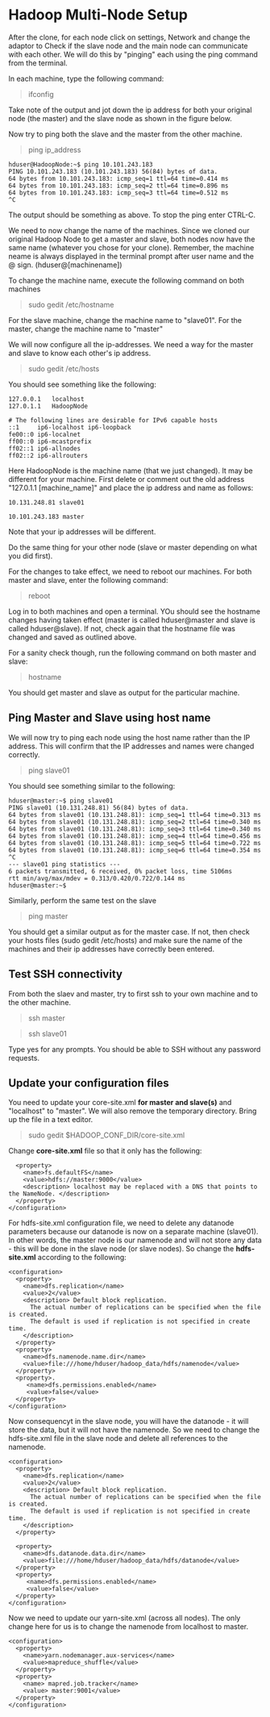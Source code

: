 # Hadoop Multi-Node Setup

After the clone, for each node click on settings, Network and change the adaptor to 
Check if the slave node and the main node can communicate with each other.  We will do this by "pinging" each using the ping command from the terminal.

In each machine, type the following command:

> ifconfig

Take note of the output and jot down the ip address for both your original node (the master) and the slave node as shown in the figure below.


Now try to ping both the slave and the master from the other machine.

> ping ip_address

```
hduser@HadoopNode:~$ ping 10.101.243.183
PING 10.101.243.183 (10.101.243.183) 56(84) bytes of data.
64 bytes from 10.101.243.183: icmp_seq=1 ttl=64 time=0.414 ms
64 bytes from 10.101.243.183: icmp_seq=2 ttl=64 time=0.896 ms
64 bytes from 10.101.243.183: icmp_seq=3 ttl=64 time=0.512 ms
^C
```

The output should be something as above.  To stop the ping enter CTRL-C.

We need to now change the name of the machines.  Since we cloned our original Hadoop Node to get a master and slave, both nodes now have the same name (whatever you chose for your clone).  Remember, the machine neame is always displayed in the terminal prompt after user name and the @ sign.  (hduser@[machinename])

To change the machine name, execute the following command on both machines

> sudo gedit /etc/hostname

For the slave machine, change the machine name to "slave01".  For the master, change the machine name to "master"

We will now configure all the ip-addresses.  We need a way for the master and slave to know each other's ip address.

> sudo gedit /etc/hosts

You should see something like the following:

```
127.0.0.1	localhost
127.0.1.1	HadoopNode

# The following lines are desirable for IPv6 capable hosts
::1     ip6-localhost ip6-loopback
fe00::0 ip6-localnet
ff00::0 ip6-mcastprefix
ff02::1 ip6-allnodes
ff02::2 ip6-allrouters
```

Here HadoopNode is the machine name (that we just changed).  It may be different for your machine.  First delete or comment out the old address "127.0.1.1 [machine_name]" and place the ip address and name as follows:

```
10.131.248.81 slave01

10.101.243.183 master
```

Note that your ip addresses will be different.  

Do the same thing for your other node (slave or master depending on what you did first).

For the changes to take effect, we need to reboot our machines. For both master and slave, enter the following command:

> reboot

Log in to both machines and open a terminal.  YOu should see the hostname changes having taken effect (master is called hduser@master and slave is called hduser@slave).  If not, check again that the hostname file was changed and saved as outlined above.

For a sanity check though, run the following command on both master and slave:

> hostname

You should get master and slave as output for the particular machine.

## Ping Master and Slave using host name

We will now try to ping each node using the host name rather than the IP address.  This will confirm that the IP addresses and names were changed correctly.  

> ping slave01

You should see something similar to the following:

```
hduser@master:~$ ping slave01
PING slave01 (10.131.248.81) 56(84) bytes of data.
64 bytes from slave01 (10.131.248.81): icmp_seq=1 ttl=64 time=0.313 ms
64 bytes from slave01 (10.131.248.81): icmp_seq=2 ttl=64 time=0.340 ms
64 bytes from slave01 (10.131.248.81): icmp_seq=3 ttl=64 time=0.340 ms
64 bytes from slave01 (10.131.248.81): icmp_seq=4 ttl=64 time=0.456 ms
64 bytes from slave01 (10.131.248.81): icmp_seq=5 ttl=64 time=0.722 ms
64 bytes from slave01 (10.131.248.81): icmp_seq=6 ttl=64 time=0.354 ms
^C
--- slave01 ping statistics ---
6 packets transmitted, 6 received, 0% packet loss, time 5106ms
rtt min/avg/max/mdev = 0.313/0.420/0.722/0.144 ms
hduser@master:~$ 
```

Similarly, perform the same test on the slave

> ping master

You should get a similar output as for the master case.  If not, then check your hosts files (sudo gedit /etc/hosts) and make sure the name of the machines and their ip addresses have correctly been entered.


## Test SSH connectivity

From both the slaev and master, try to first ssh to your own machine and to the other machine.  

> ssh master

> ssh slave01

Type yes for any prompts.  You should be able to SSH without any password requests.

## Update your configuration files

You need to update your core-site.xml <b>for master and slave(s)</b> and "localhost" to "master".  We will also remove the temporary directory.  Bring up the file in a text editor.

> sudo gedit $HADOOP_CONF_DIR/core-site.xml

Change <b>core-site.xml</b> file so that it only has the following:

```
  <property>  
    <name>fs.defaultFS</name>
    <value>hdfs://master:9000</value>
    <description> localhost may be replaced with a DNS that points to the NameNode. </description>
  </property>
</configuration>
```

For hdfs-site.xml configuration file, we need to delete any datanode parameters because our datanode is now on a separate machine (slave01).  In other words, the master node is our namenode and will not store any data - this will be done in the slave node (or slave nodes).  So change the <b>hdfs-site.xml</b> according to the following:

```
<configuration>
  <property>
    <name>dfs.replication</name>
    <value>2</value>
    <description> Default block replication.
      The actual number of replications can be specified when the file is created.
      The default is used if replication is not specified in create time.
    </description>
  </property>
  <property>
    <name>dfs.namenode.name.dir</name>
    <value>file:///home/hduser/hadoop_data/hdfs/namenode</value>
  </property>
  <property>. 
     <name>dfs.permissions.enabled</name>
     <value>false</value>
  </property>
</configuration>
```

Now consequencyt in the slave node, you will have the datanode - it will store the data, but it will not have the namenode.  So we need to change the hdfs-site.xml file in the slave node and delete all references to the namenode.

```
<configuration>
  <property>
    <name>dfs.replication</name>
    <value>2</value>
    <description> Default block replication.
      The actual number of replications can be specified when the file is created.
      The default is used if replication is not specified in create time.
    </description>
  </property>

  <property>
    <name>dfs.datanode.data.dir</name>
    <value>file:///home/hduser/hadoop_data/hdfs/datanode</value>
  </property>
  <property>
     <name>dfs.permissions.enabled</name>
     <value>false</value>
  </property>
</configuration>
```

Now we need to update our yarn-site.xml (across all nodes).  The only change here for us is to change the namenode from localhost to master.

```
<configuration>
  <property>
    <name>yarn.nodemanager.aux-services</name>
    <value>mapreduce_shuffle</value>
  </property>
  <property>
    <name> mapred.job.tracker</name>
    <value> master:9001</value>
  </property>
</configuration>
```

